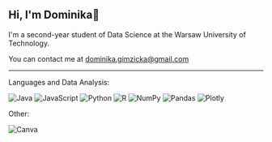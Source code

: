 Hi, I'm Dominika👋
-------------------------------------------------------
I'm a second-year student of Data Science at the Warsaw University of Technology.

You can contact me at [dominika.gimzicka@gmail.com](mailto:dominika.gimzicka@gmail.com)

-------------------------------------------------------
Languages and Data Analysis:

![Java](https://img.shields.io/badge/java-%23ED8B00.svg?style=for-the-badge&logo=openjdk&logoColor=white) 
![JavaScript](https://img.shields.io/badge/javascript-%23323330.svg?style=for-the-badge&logo=javascript&logoColor=%23F7DF1E) 
![Python](https://img.shields.io/badge/python-3670A0?style=for-the-badge&logo=python&logoColor=ffdd54) 
![R](https://img.shields.io/badge/r-%23276DC3.svg?style=for-the-badge&logo=r&logoColor=white) 
![NumPy](https://img.shields.io/badge/numpy-%23013243.svg?style=for-the-badge&logo=numpy&logoColor=white) 
![Pandas](https://img.shields.io/badge/pandas-%23150458.svg?style=for-the-badge&logo=pandas&logoColor=white) ![Plotly](https://img.shields.io/badge/Plotly-%233F4F75.svg?style=for-the-badge&logo=plotly&logoColor=white)

Other:

![Canva](https://img.shields.io/badge/Canva-%2300C4CC.svg?style=for-the-badge&logo=Canva&logoColor=white)

<!--
-------------------------------------------------------
# 📊 GitHub Stats:
![](https://github-readme-stats.vercel.app/api?username=GimzickaDominika&theme=default&hide_border=false&include_all_commits=false&count_private=false)<br/>
![](https://github-readme-streak-stats.herokuapp.com/?user=GimzickaDominika&theme=default&hide_border=false)<br/>
![](https://github-readme-stats.vercel.app/api/top-langs/?username=GimzickaDominika&theme=default&hide_border=false&include_all_commits=false&count_private=false&layout=compact)

---
[![](https://visitcount.itsvg.in/api?id=GimzickaDominika&icon=0&color=0)](https://visitcount.itsvg.in)

<!-- Proudly created with GPRM ( https://gprm.itsvg.in ) -->


<!--
**GimzickaDominika/GimzickaDominika** is a ✨ _special_ ✨ repository because its `README.md` (this file) appears on your GitHub profile.

Here are some ideas to get you started:

- 🔭 I’m currently working on ...
- 🌱 I’m currently learning ...
- 👯 I’m looking to collaborate on ...
- 🤔 I’m looking for help with ...
- 💬 Ask me about ...
- 📫 How to reach me: ...
- 😄 Pronouns: ...
- ⚡ Fun fact: ...
-->
